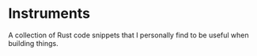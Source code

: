 # Instruments

A collection of Rust code snippets that I personally find to be useful when building things.